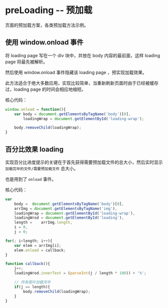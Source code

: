 # preLoading -- 预加载
页面的预加载方案，各类预加载方法示例。

## 使用 window.onload 事件
将 loading page 写在一个 div 块中，并放在 body 内容的最前面，这样 loading page 将最先被解析。

然后使用 window.onload 事件隐藏该 loading page ，预实现加载效果。

此方法适合于绝大多数应用，实现比较简单，当重新刷新页面时由于已经被缓存过，loading page 的时间会相应地缩短。

核心代码：
```javascript
window.onload = function(){
	var body = document.getElementsByTagName('body')[0],
		loadingWrap = document.getElementById('loading-wrap');

	body.removeChild(loadingWrap);
}
```

## 百分比效果 loading

实现百分比进度提示的关键在于首先获得需要预加载文件的总大小，然后实时显示 `加载完毕的文件/需要预加载文件` 总大小。

也是用到了 `onload` 事件。

核心代码：
```javascript
var
	body =  document.getElementsByTagName('body')[0],
	arrImg = document.getElementsByTagName('img'),
	loadingWrap = document.getElementById('loading-wrap'),
	loadingWrod = document.getElementById('loading'),
	length = 	arrImg.length,
	i = 0,
	j = 0;

for(; i<length; i++){
	var elem = arrImg[i];
	elem.onload = callback;
}

function callback(){
	j++;
	loadingWrod.innerText = (parseInt(j / length * 100)) + '%';

	// 所有图片加载完毕
	if(j == length){
		body.removeChild(loadingWrap);
	}
}
```
